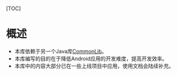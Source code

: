 [TOC]
# 概述
* 本库依赖于另一个Java库[CommonLib](https://github.com/gdyanry/CommonLib)。
* 本库编写的目的在于降低Android应用的开发难度，提高开发效率。
* 本库中的内容大部分已在一些上线项目中应用，使用文档会陆续补充。
